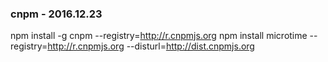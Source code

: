 ### cnpm - 2016.12.23
npm install -g cnpm --registry=http://r.cnpmjs.org
npm install microtime --registry=http://r.cnpmjs.org --disturl=http://dist.cnpmjs.org